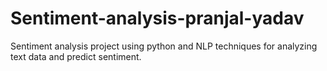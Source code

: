 # Sentiment-analysis-pranjal-yadav
Sentiment analysis project using python and NLP techniques for analyzing text data and predict sentiment.
